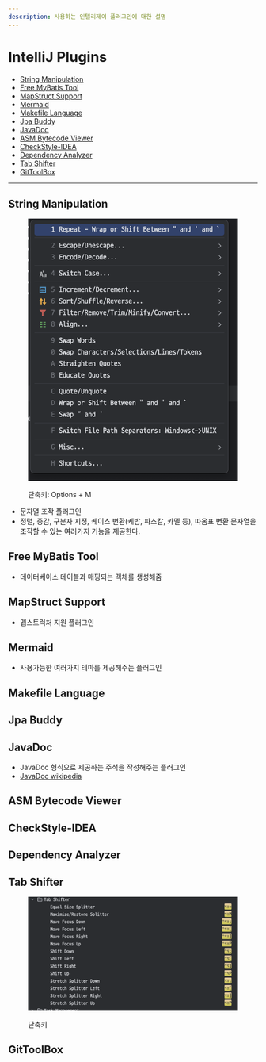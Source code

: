 ```yaml
---
description: 사용하는 인텔리제이 플러그인에 대한 설명
---
```


# IntelliJ Plugins

* [String Manipulation](intellij-plugins.md#string-manipulation)
* [Free MyBatis Tool](intellij-plugins.md#free-mybatis-tool)
* [MapStruct Support](intellij-plugins.md#mapstruct-support)
* [Mermaid](intellij-plugins.md#mapstruct-support)
* [Makefile Language](intellij-plugins.md#makefile-language)
* [Jpa Buddy](intellij-plugins.md#jpa-buddy)
* [JavaDoc](intellij-plugins.md#javadoc)
* [ASM Bytecode Viewer](intellij-plugins.md#asm-bytecode-viewer)
* [CheckStyle-IDEA](intellij-plugins.md#checkstyle-idea)
* [Dependency Analyzer](intellij-plugins.md#dependency-analyzer)
* [Tab Shifter](intellij-plugins.md#tab-shifter)
* [GitToolBox](intellij-plugins.md#gittoolbox)

***

## String Manipulation

<figure><img src="../../.gitbook/assets/image (1) (1) (1) (1).png" alt=""><figcaption><p>단축키: Options + M</p></figcaption></figure>

* 문자열 조작 플러그인
* 정렬, 증감, 구분자 지정, 케이스 변환(케밥, 파스칼, 카멜 등), 따옴표 변환 문자열을 조작할 수 있는 여러가지 기능을 제공한다.

## Free MyBatis Tool

* 데이터베이스 테이블과 매핑되는 객체를 생성해줌

## MapStruct Support

* 맵스트럭처 지원 플러그인

## Mermaid

* 사용가능한 여러가지 테마를 제공해주는 플러그인

## Makefile Language

## Jpa Buddy

## JavaDoc

* JavaDoc 형식으로 제공하는 주석을 작성해주는 플러그인
* [JavaDoc wikipedia](https://en.wikipedia.org/wiki/Javadoc)

## ASM Bytecode Viewer

## CheckStyle-IDEA

## Dependency Analyzer

## Tab Shifter

<figure><img src="../../.gitbook/assets/image (1) (1) (1).png" alt=""><figcaption><p>단축키</p></figcaption></figure>

## GitToolBox















